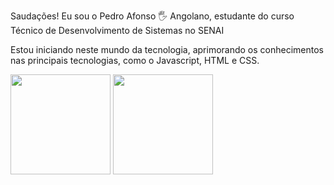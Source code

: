Saudações! Eu sou o Pedro Afonso 🖐️
Angolano, estudante do curso Técnico de Desenvolvimento de Sistemas no SENAI

Estou iniciando neste mundo da tecnologia, aprimorando os conhecimentos nas principais tecnologias, como o Javascript, HTML e CSS.
<div align="left">
  <img height="160em" src="https://github-readme-stats.vercel.app/api?username=Pedro23afonso&show_icons=true&theme=tokyonight&include_all_commits=true&count_private=true%22/%3E">
  <img height="160em" src="https://github-readme-stats.vercel.app/api/top-langs/?username=Pedro23afonso&layout=compact&langs_count=7&theme=tokyonight&include_all_commits=true&count_private=true%22/%3E">
</div>

